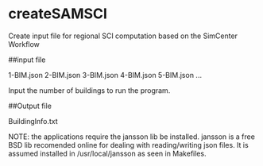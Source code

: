 # createSAMSCI
Create input file for regional SCI computation based on the SimCenter Workflow


##input file

1-BIM.json 2-BIM.json 3-BIM.json 4-BIM.json 5-BIM.json ...


Input the number of buildings to run the program.



##Output file

BuildingInfo.txt


NOTE: the applications require the jansson lib be installed. jansson is 
a free BSD lib recomended online for dealing with reading/writing json files.
It is assumed installed in /usr/local/jansson as seen in Makefiles.


